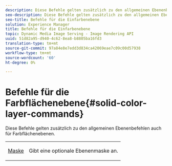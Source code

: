 ```yaml
---
description: Diese Befehle gelten zusätzlich zu den allgemeinen Ebenenbefehlen auch für Farbflächenebenen.
seo-description: Diese Befehle gelten zusätzlich zu den allgemeinen Ebenenbefehlen auch für Farbflächenebenen.
seo-title: Befehle für die Einfarbenebene
solution: Experience Manager
title: Befehle für die Einfarbenebene
topic: Dynamic Media Image Serving - Image Rendering API
uuid: 51d82a95-d940-4c62-8ea8-b8805ba16fd3
translation-type: tm+mt
source-git-commit: 97a84e8e7edd3d834ca42069eae7c09c00d57938
workflow-type: tm+mt
source-wordcount: '60'
ht-degree: 0%

---
```



# Befehle für die Farbflächenebene{#solid-color-layer-commands}

Diese Befehle gelten zusätzlich zu den allgemeinen Ebenenbefehlen auch für Farbflächenebenen.

<table id="simpletable_4E563E4C797E45F390340258170BDCE4"> 
 <tr class="strow"> 
  <td class="stentry"> <p><a href="../../../../../../is-api/http-ref/image-serving-api-ref/c-http-protocol-reference/c-command-reference/r-mask.md#reference-922254e027404fb890b850e2723ee06e" type="reference" format="dita" scope="local"> Maske</a> </p> </td> 
  <td class="stentry"> <p>Gibt eine optionale Ebenenmaske an. </p></td> 
 </tr> 
</table>

